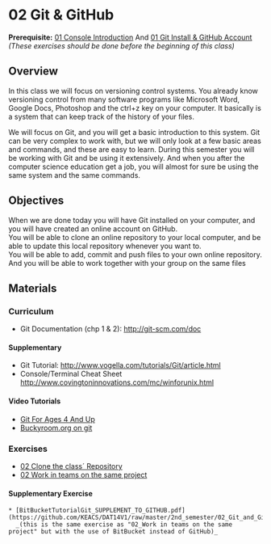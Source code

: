 02 Git & GitHub
===============
**Prerequisite:** [01 Console Introduction](https://docs.google.com/document/d/1sLW_QYikQfAa5ijx7wuqtFaTZ80Ho9Q34tHCbNuFpTI/pub) And [01 Git Install & GitHub Account](https://docs.google.com/document/d/1wzbt_mnjb49T07346TfcOuKAAHPcX1whzGCAdsEG7WU/pub) _(These exercises should be done before the beginning of this class)_   
## Overview ##
In this class we will focus on versioning control systems. You already know versioning control from many software programs like Microsoft Word, Google Docs, Photoshop and the ctrl+z key on your computer. It basically is a system that can keep track of the history of your files.   

We will focus on Git, and you will get a basic introduction to this system. Git can be very complex to work with, but we will only look at a few basic areas and commands, and these are easy to learn.
During this semester you will be working with Git and be using it extensively. And when you after the computer science education get a job, you will almost for sure be using the same system and the same commands.


## Objectives ##
When we are done today you will have Git installed on your computer, and you will have created an online account on GitHub.   
You will be able to clone an online repository to your local computer, and be able to update this local repository whenever you want to.   
You will be able to add, commit and push files to your own online repository.   
And you will be able to work together with your group on the same files 


## Materials ##
### Curriculum ###
  * Git Documentation (chp 1 & 2): http://git-scm.com/doc   

#### Supplementary ####
  * Git Tutorial: http://www.vogella.com/tutorials/Git/article.html 
  * Console/Terminal Cheat Sheet http://www.covingtoninnovations.com/mc/winforunix.html  

#### Video Tutorials ####
  * [Git For Ages 4 And Up](https://www.youtube.com/watch?v=1ffBJ4sVUb4&feature=kp)  
  * [Buckyroom.org on git](https://buckysroom.org/videos.php?cat=70)

### Exercises ###
  * [02 Clone the class´ Repository](https://docs.google.com/document/d/1p8hfHViX0InQqDZwv5BCntVnbZQdOv-OdCyWznlZsw8/pub)
  * [02 Work in teams on the same project](https://docs.google.com/document/d/1ODbzdK4G-KSdd_Qod1SDNjyTy8uUozMmwUHuUKwbh7Y/pub)   

   #### Supplementary Exercise ####
    * [BitBucketTutorialGit_SUPPLEMENT_TO_GITHUB.pdf](https://github.com/KEACS/DAT14V1/raw/master/2nd_semester/02_Git_and_GitHub/BitBucketTutorialGit_SUPPLEMENT_TO_GITHUB.pdf)   
      _(this is the same exercise as "02_Work in teams on the same project" but with the use of BitBucket instead of GitHub)_


